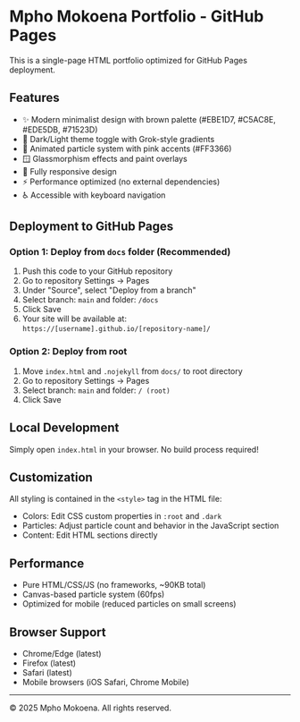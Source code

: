 # Mpho Mokoena Portfolio - GitHub Pages

This is a single-page HTML portfolio optimized for GitHub Pages deployment.

## Features

- ✨ Modern minimalist design with brown palette (#EBE1D7, #C5AC8E, #EDE5DB, #71523D)
- 🎨 Dark/Light theme toggle with Grok-style gradients
- 💫 Animated particle system with pink accents (#FF3366)
- 🪟 Glassmorphism effects and paint overlays
- 📱 Fully responsive design
- ⚡ Performance optimized (no external dependencies)
- ♿ Accessible with keyboard navigation

## Deployment to GitHub Pages

### Option 1: Deploy from `docs` folder (Recommended)

1. Push this code to your GitHub repository
2. Go to repository Settings → Pages
3. Under "Source", select "Deploy from a branch"
4. Select branch: `main` and folder: `/docs`
5. Click Save
6. Your site will be available at: `https://[username].github.io/[repository-name]/`

### Option 2: Deploy from root

1. Move `index.html` and `.nojekyll` from `docs/` to root directory
2. Go to repository Settings → Pages
3. Select branch: `main` and folder: `/ (root)`
4. Click Save

## Local Development

Simply open `index.html` in your browser. No build process required!

## Customization

All styling is contained in the `<style>` tag in the HTML file:
- Colors: Edit CSS custom properties in `:root` and `.dark`
- Particles: Adjust particle count and behavior in the JavaScript section
- Content: Edit HTML sections directly

## Performance

- Pure HTML/CSS/JS (no frameworks, ~90KB total)
- Canvas-based particle system (60fps)
- Optimized for mobile (reduced particles on small screens)

## Browser Support

- Chrome/Edge (latest)
- Firefox (latest)
- Safari (latest)
- Mobile browsers (iOS Safari, Chrome Mobile)

---

© 2025 Mpho Mokoena. All rights reserved.
